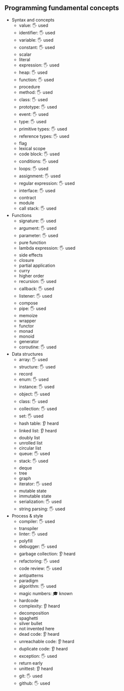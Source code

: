 ## Programming fundamental concepts

- Syntax and concepts
  - value: 🖐️ used
  - identifier: 🖐️ used
  - variable: 🖐️ used
  - constant: 🖐️ used
  - scalar
  - literal
  - expression: 🖐️ used
  - heap: 🖐️ used
  - function: 🖐️ used
  - procedure
  - method: 🖐️ used
  - class: 🖐️ used
  - prototype: 🖐️ used
  - event: 🖐️ used
  - type: 🖐️ used
  - primitive types: 🖐️ used
  - reference types: 🖐️ used
  - flag
  - lexical scope
  - code block: 🖐️ used
  - conditions: 🖐️ used
  - loops: 🖐️ used
  - assignment: 🖐️ used
  - regular expression: 🖐️ used
  - interface: 🖐️ used
  - contract
  - module
  - call stack: 🖐️ used
- Functions
  - signature: 🖐️ used
  - argument: 🖐️ used
  - parameter: 🖐️ used
  - pure function
  - lambda expression: 🖐️ used
  - side effects
  - closure
  - partial application
  - curry
  - higher order
  - recursion: 🖐️ used
  - callback: 🖐️ used
  - listener: 🖐️ used
  - compose
  - pipe: 🖐️ used
  - memoize
  - wrapper
  - functor
  - monad
  - monoid
  - generator
  - coroutine: 🖐️ used
- Data structures
  - array: 🖐️ used
  - structure: 🖐️ used
  - record
  - enum: 🖐️ used
  - instance: 🖐️ used
  - object: 🖐️ used
  - class: 🖐️ used
  - collection: 🖐️ used
  - set: 🖐️ used
  - hash table: 👂 heard
  - linked list: 👂 heard
  - doubly list
  - unrolled list
  - circular list
  - queue: 🖐️ used
  - stack: 🖐️ used
  - deque
  - tree
  - graph
  - iterator: 🖐️ used
  - mutable state
  - immutable state
  - serialization: 🖐️ used
  - string parsing: 🖐️ used
- Process & style
  - compiler: 🖐️ used
  - transpiler
  - linter: 🖐️ used
  - polyfill
  - debugger: 🖐️ used
  - garbage collection: 👂 heard
  - refactoring: 🖐️ used
  - code review: 🖐️ used
  - antipatterns
  - paradigm
  - algorithm: 🖐️ used
  - magic numbers: 🎓 known
  - hardcode
  - complexity: 👂 heard
  - decomposition
  - spaghetti
  - silver bullet
  - not invented here
  - dead code: 👂 heard
  - unreachable code: 👂 heard
  - duplicate code: 👂 heard
  - exception: 🖐️ used
  - return early
  - unittest: 👂 heard
  - git: 🖐️ used
  - github: 🖐️ used
